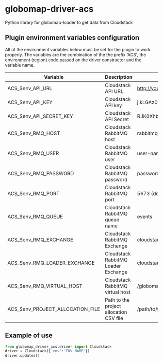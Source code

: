 # globomap-driver-acs
Python library for globomap-loader to get data from Cloudstack

## Plugin environment variables configuration
All of the environment variables below must be set for the plugin to work properly.
The variables are the combination of the the prefix 'ACS', the environment (region)
code passed on the driver constructor and the variable name.

| Variable                    |  Description                    | Example                                      |
|-----------------------------|---------------------------------|----------------------------------------------|
| ACS_$env_API_URL            | Cloudstack API URL              | http://yourdomain.cloudstack:8080/api/client |
| ACS_$env_API_KEY            | Cloudstack API key              | jIkLGAz0yqbJC15lS_XqHKRPZXI8M6               |
| ACS_$env_API_SECRET_KEY     | Cloudstack API Secret           | RJK0Xhb3iMwrIUIxJ3T7jL5fFrG14b               |
| ACS_$env_RMQ_HOST           | Cloudstack RabbitMQ host        | rabbitmq.yourdomain.cloudstack               |
| ACS_$env_RMQ_USER           | Cloudstack RabbitMQ user        | user-name                                    |
| ACS_$env_RMQ_PASSWORD       | Cloudstack RabbitMQ password    | password                                     |
| ACS_$env_RMQ_PORT           | Cloudstack RabbitMQ port        | 5673 (default value)                         |
| ACS_$env_RMQ_QUEUE          | Cloudstack RabbitMQ queue name  | events                                       |
| ACS_$env_RMQ_EXCHANGE       | Cloudstack RabbitMQ Exchange    | cloudstack-events (default value)            |
| ACS_$env_RMQ_LOADER_EXCHANGE| Cloudstack RabbitMQ Loader Exchange| cloudstack-globomap-loader                |
| ACS_$env_RMQ_VIRTUAL_HOST   | Cloudstack RabbitMQ virtual host| /globomap                                    |
| ACS_$env_PROJECT_ALLOCATION_FILE| Path to the project allocation CSV file| /path/to/file                     |


## Example of use

```python
from globomap_driver_acs.driver import Cloudstack
driver = Cloudstack({'env':'ENV_NAME'})
driver.updates()
```
